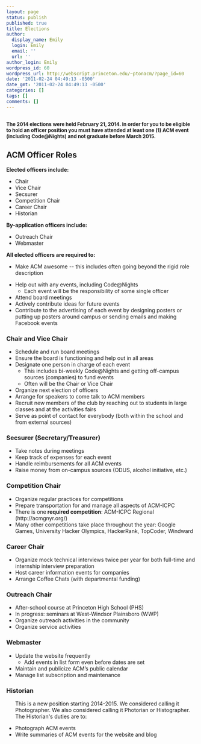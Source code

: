 ```yaml
---
layout: page
status: publish
published: true
title: Elections
author:
  display_name: Emily
  login: Emily
  email: ''
  url: ''
author_login: Emily
wordpress_id: 60
wordpress_url: http://webscript.princeton.edu/~ptonacm/?page_id=60
date: '2011-02-24 04:49:13 -0500'
date_gmt: '2011-02-24 04:49:13 -0500'
categories: []
tags: []
comments: []
---
```

<h2 dir="ltr"><span style="font-size: 13px;">The 2014 elections were held February 21, 2014. In order for you to be eligible to hold an officer position you must have attended at least one (1) ACM event (including Code@Nights) and not graduate before March 2015.</span></h2>
<h2 dir="ltr">ACM Officer Roles</h2>
<p><strong><strong>Elected officers include:</strong></strong></p>
<ul>
<li dir="ltr">Chair</li>
<li dir="ltr">Vice Chair</li>
<li dir="ltr">Secsurer</li>
<li dir="ltr">Competition Chair</li>
<li dir="ltr">Career Chair</li>
<li dir="ltr">Historian</li>
</ul>
<p><strong>By-application officers include:</strong></p>
<ul>
<li>Outreach Chair</li>
<li>Webmaster</li>
</ul>
<p><strong><strong>All elected officers are required to:<br />
</strong></strong></p>
<ul>
<li dir="ltr">Make ACM awesome -- this includes often going beyond the rigid role description</li>
</ul>
<ul>
<li dir="ltr">Help out with any events, including Code@Nights
<ul>
<li dir="ltr">Each event will be the responsibility of some single officer</li>
</ul>
</li>
<li dir="ltr">Attend board meetings</li>
<li dir="ltr">Actively contribute ideas for future events</li>
<li dir="ltr">Contribute to the advertising of each event by designing posters or putting up posters around campus or sending emails and making Facebook events</li>
</ul>
<h3 dir="ltr">Chair and Vice Chair</h3>
<ul>
<li dir="ltr">Schedule and run board meetings</li>
<li dir="ltr">Ensure the board is functioning and help out in all areas</li>
<li dir="ltr">Designate one person in charge of each event
<ul>
<li dir="ltr">This includes bi-weekly Code@Nights and getting off-campus sources (companies) to fund events</li>
<li dir="ltr">Often will be the Chair or Vice Chair</li>
</ul>
</li>
<li dir="ltr">Organize next election of officers</li>
<li dir="ltr">Arrange for speakers to come talk to ACM members</li>
<li dir="ltr">Recruit new members of the club by reaching out to students in large classes and at the activities fairs</li>
<li dir="ltr">Serve as point of contact for everybody (both within the school and from external sources)</li>
</ul>
<h3 dir="ltr">Secsurer (Secretary/Treasurer)</h3>
<ul>
<li dir="ltr">Take notes during meetings</li>
<li dir="ltr">Keep track of expenses for each event</li>
<li dir="ltr">Handle reimbursements for all ACM events</li>
<li dir="ltr">Raise money from on-campus sources (ODUS, alcohol initiative, etc.)</li>
</ul>
<h3 dir="ltr">Competition Chair</h3>
<ul>
<li dir="ltr">Organize regular practices for competitions</li>
<li dir="ltr">Prepare transportation for and manage all aspects of ACM-ICPC</li>
<li dir="ltr">There is one<strong> required competition</strong>: ACM-ICPC Regional (http://acmgnyr.org/)</li>
<li dir="ltr">Many other competitions take place throughout the year: Google Games, University Hacker Olympics, HackerRank, TopCoder, Windward</li>
</ul>
<h3 dir="ltr">Career Chair</h3>
<ul>
<li dir="ltr">Organize mock technical interviews twice per year for both full-time and internship interview preparation</li>
<li dir="ltr">Host career information events for companies</li>
<li dir="ltr">Arrange Coffee Chats (with departmental funding)</li>
</ul>
<h3 dir="ltr">Outreach Chair</h3>
<ul>
<li dir="ltr">After-school course at Princeton High School (PHS)</li>
<li dir="ltr">In progress: seminars at West-Windsor Plainsboro (WWP)</li>
<li dir="ltr">Organize outreach activities in the community</li>
<li dir="ltr">Organize service activities</li>
</ul>
<h3 dir="ltr">Webmaster</h3>
<ul>
<li dir="ltr">Update the website frequently
<ul>
<li dir="ltr">Add events in list form even before dates are set</li>
</ul>
</li>
<li dir="ltr">Maintain and publicize ACM’s public calendar</li>
<li dir="ltr">Manage list subscription and maintenance</li>
</ul>
<h3 dir="ltr">Historian</h3>
<ul>
This is a new position starting 2014-2015. We considered calling it Photographer. We also considered calling it Photorian or Histographer. The Historian's duties are to:</p>
<li dir="ltr">Photograph ACM events</li>
<li dir="ltr">Write summaries of ACM events for the website and blog</li>
</ul>
